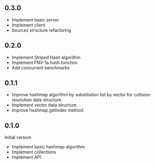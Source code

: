 ## 0.3.0
  * Implement basic server
  * Implement client
  * Sources structure refactoring

## 0.2.0
  * Implement Striped Hash algorithm
  * Implement FNV-1a hash function
  * Add concurrent benchmarks

## 0.1.1
  * Improve hashmap algorithm by substitution list by vector for collision resolution data structure.
  * Implement vector data structure.
  * Improve hashmap.getIndex method.

## 0.1.0
Initial version

  * Implement basic hashmap algorithm
  * Implement collections
  * Implement API
